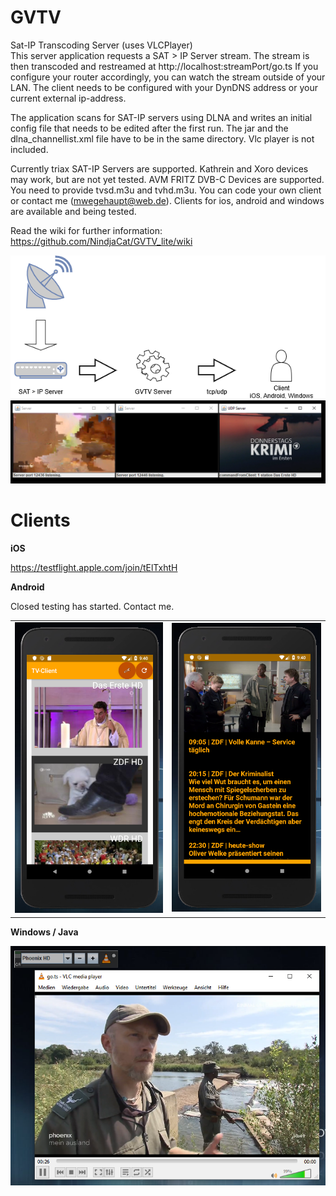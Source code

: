 # GVTV
Sat-IP Transcoding Server (uses VLCPlayer)<br>
This server application requests a SAT > IP Server stream. The stream is then transcoded and restreamed at http://localhost:streamPort/go.ts If you configure your router accordingly, you can watch the stream outside of your LAN. The client needs to be configured with your DynDNS address or your current external ip-address.

The application scans for SAT-IP servers using DLNA and writes an initial config file that needs to be edited after the first run. The jar and the dlna_channellist.xml file have to be in the same directory.
Vlc player is not included.

Currently triax SAT-IP Servers are supported. Kathrein and Xoro devices may work, but are not yet tested. AVM FRITZ DVB-C Devices are supported. You need to provide tvsd.m3u and tvhd.m3u. You can code your own client or contact me (mwegehaupt@web.de). Clients for ios, android and windows are available and being tested.

Read the wiki for further information: https://github.com/NindjaCat/GVTV_lite/wiki

<img src="https://github.com/NindjaCat/GVTV_lite/blob/master/SatIp2.png" alt="Sat > IP ">

<img src="https://github.com/NindjaCat/GVTV_lite/blob/master/gvtv_example.PNG" alt="Sat > IP example">


# Clients

<b>iOS</b>

https://testflight.apple.com/join/tElTxhtH

<b>Android</b>

Closed testing has started. Contact me.

<table>
  <tr>
    <td><img src="https://github.com/NindjaCat/GVTV_lite/blob/master/Android-Client.PNG" alt="AndroidClient1"></td>
    <td><img src="https://github.com/NindjaCat/GVTV_lite/blob/master/Android-Client2.PNG" alt="AndroidClient2"></td>
  </tr>
</table>

<b>Windows / Java</b>

<img src="https://github.com/NindjaCat/GVTV_lite/blob/master/Windows-Java.PNG" alt="WindowsClient">
